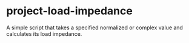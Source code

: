 # project-load-impedance
A simple script that takes a specified normalized or complex value and calculates its load impedance.
